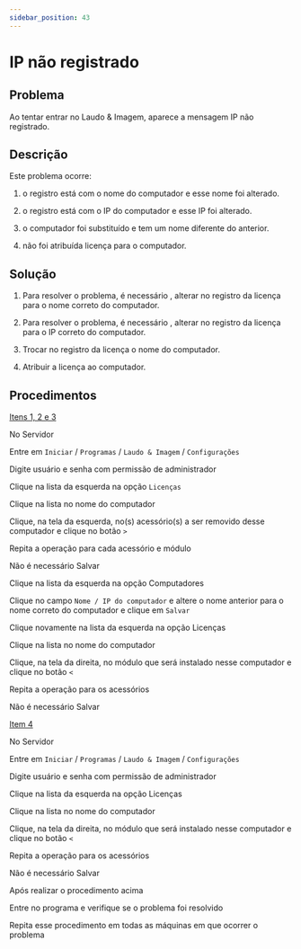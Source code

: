 ```yaml
---
sidebar_position: 43
---
```


# IP não registrado

## Problema

Ao tentar entrar no Laudo & Imagem, aparece a mensagem IP não
registrado.

## Descrição

Este problema ocorre:

1. o registro está com o nome do computador e esse nome foi
alterado.

2. o registro está com o IP do computador e esse IP foi alterado.

3. o computador foi substituído e tem um nome diferente do
anterior.

4. não foi atribuída licença para o computador.

## Solução

1. Para resolver o problema, é necessário , alterar no registro da
licença para o nome correto do computador.

2. Para resolver o problema, é necessário , alterar no registro da
licença para o IP correto do computador.

3. Trocar no registro da licença o nome do computador.

4. Atribuir a licença ao computador.

## Procedimentos

<u>Itens 1, 2 e 3</u>

No Servidor

Entre em `Iniciar` / `Programas` / `Laudo & Imagem` / `Configurações`

Digite usuário e senha com permissão de administrador

Clique na lista da esquerda na opção `Licenças`

Clique na lista no nome do computador

Clique, na tela da esquerda, no(s) acessório(s) a ser removido desse
computador e clique no botão `>`

Repita a operação para cada acessório e módulo

Não é necessário Salvar

Clique na lista da esquerda na opção Computadores

Clique no campo `Nome / IP do computador` e altere o nome anterior
para o nome correto do computador e clique em `Salvar`

Clique novamente na lista da esquerda na opção Licenças

Clique na lista no nome do computador

Clique, na tela da direita, no módulo que será instalado nesse
computador e clique no botão `<`

Repita a operação para os acessórios

Não é necessário Salvar

<u>Item 4</u>

No Servidor

Entre em `Iniciar` / `Programas` / `Laudo & Imagem` / `Configurações`

Digite usuário e senha com permissão de administrador

Clique na lista da esquerda na opção Licenças

Clique na lista no nome do computador

Clique, na tela da direita, no módulo que será instalado nesse
computador e clique no botão `<`

Repita a operação para os acessórios

Não é necessário Salvar

Após realizar o procedimento acima

Entre no programa e verifique se o problema foi resolvido

Repita esse procedimento em todas as máquinas em que ocorrer o
problema